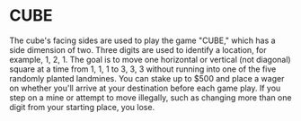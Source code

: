 # CUBE

The cube's facing sides are used to play the game "CUBE," which has a side dimension of two.
Three digits are used to identify a location, for example, 1, 2, 1.
The goal is to move one horizontal or vertical (not diagonal) square at a time from 1, 1, 1 to 3, 3, 3 without running into one of the five randomly planted landmines.
You can stake up to $500 and place a wager on whether you'll arrive at your destination before each game play.
If you step on a mine or attempt to move illegally, such as changing more than one digit from your starting place, you lose. 
